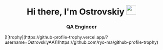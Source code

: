 <h1 align="center">Hi there, I'm Ostrovskiy</a> 
<img src="https://github.com/blackcater/blackcater/raw/main/images/Hi.gif" height="32"/></h1>
<h3 align="center">QA Engineer</h3>
[![trophy](https://github-profile-trophy.vercel.app/?username=OstrovskiyAA)](https://github.com/ryo-ma/github-profile-trophy)
